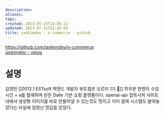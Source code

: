 ```yaml
---
description:
aliases: 
tags: 
created: 2023-05-23T18:09:22
updated: 2023-07-15T21:33:04
title: iankimdev - e-commerce - github
---
```

https://github.com/iankimdev/e-commerce  
[iankimdev - velog](https://velog.io/@iankimdev)

# 설명

김영민 [[0012.1 ESTsoft 백엔드 개발자 부트캠프 오르미 1기 🙊]] 학우분 한명이 수업시간 + a를 할애하여 만든 Dalle 기반 쇼핑 플랫폼이다. openai-api 접목시켜 사이트 내에서 생성형 이미지를 바로 만들어낼 수 있는것도 멋지고 이미 결제 시스템도 붙여놓았다는 사실에 엄청난 영감을 얻었다.
